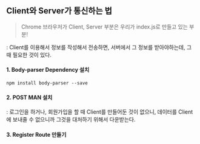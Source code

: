 ## Client와 Server가 통신하는 법
> Chrome 브라우저가 Client, Server 부분은 우리가 index.js로 만들고 있는 부분!

: Client를 이용해서 정보를 작성해서 전송하면, 서버에서 그 정보를 받아야하는데, 그 때 필요한 것이 있다.
#### 1. Body-parser Dependency 설치
```
npm install body-parser --save
```
#### 2. POST MAN 설치
: 로그인을 하거나, 회원가입을 할 때 Client를 만들어둔 것이 없으니, 데이터를 Client에 보내줄 수 없으니까 그것을 대처하기 위해서 다운받는다.

#### 3. Register Route 만들기
